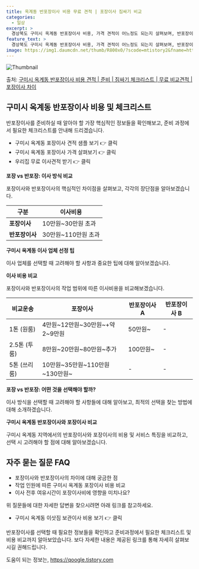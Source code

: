 ```yaml
---
title: 옥계동 반포장이사 비용 무료 견적 | 포장이사 짐싸기 비교
categories:
  - 일상
excerpt: >
  경상북도 구미시 옥계동 반포장이사 비용, 가격 견적이 어느정도 되는지 살펴보며, 반포장이사를 준비함에 있어 짐싸기 준비 체크리스트가 무엇인지 보겠습니다. 마지막으로 포장이사와 차이점을 통해 무료 비교견적으로 어떤 것이 더 합리적인 선택인지 공유 드립니다.구미시 옥계동 포장이사 견적 샘플 보기 👈 클릭구미시 옥계동 포장이사 가격 살펴보기 👈 클릭구미시 옥계동 반포장이사 평균 이사 비용평수구미시 옥계동 평균 이사 비용원룸 이사9평 이하 (1톤)30만원~투룸/쓰리룸 이사16평 ~ 20평 (2.5톤)80만원~쓰리룸 이사21평 (5톤) ~110만원~우리집 무료 이사견적 받기 👈 클릭포장 vs 반포장: 이사 방식 비교이사 전 포장과 반포장의 가장 큰 차이점은 짐 정리를 누가 하는가에 있습니다.포장이사는 이사 ..
feature_text: >
  경상북도 구미시 옥계동 반포장이사 비용, 가격 견적이 어느정도 되는지 살펴보며, 반포장이사를 준비함에 있어 짐싸기 준비 체크리스트가 무엇인지 보겠습니다. 마지막으로 포장이사와 차이점을 통해 무료 비교견적으로 어떤 것이 더 합리적인 선택인지 공유 드립니다.구미시 옥계동 포장이사 견적 샘플 보기 👈 클릭구미시 옥계동 포장이사 가격 살펴보기 👈 클릭구미시 옥계동 반포장이사 평균 이사 비용평수구미시 옥계동 평균 이사 비용원룸 이사9평 이하 (1톤)30만원~투룸/쓰리룸 이사16평 ~ 20평 (2.5톤)80만원~쓰리룸 이사21평 (5톤) ~110만원~우리집 무료 이사견적 받기 👈 클릭포장 vs 반포장: 이사 방식 비교이사 전 포장과 반포장의 가장 큰 차이점은 짐 정리를 누가 하는가에 있습니다.포장이사는 이사 ..
image: https://img1.daumcdn.net/thumb/R800x0/?scode=mtistory2&fname=https%3A%2F%2Fblog.kakaocdn.net%2Fdn%2FnU9oW%2FbtsHblbktMs%2F8mQgjbcgvRxf8v30ExlnQk%2Fimg.webp
---
```


![Thumbnail](https://img1.daumcdn.net/thumb/R800x0/?scode=mtistory2&fname=https%3A%2F%2Fblog.kakaocdn.net%2Fdn%2FnU9oW%2FbtsHblbktMs%2F8mQgjbcgvRxf8v30ExlnQk%2Fimg.webp)

<p>출처: <a href="https://qoogle.tistory.com/9429" rel="dofollow">구미시 옥계동 반포장이사 비용 견적 | 준비 | 짐싸기 체크리스트 | 무료 비교견적 | 포장이사 차이</a> </p>

## 구미시 옥계동 반포장이사 비용 및 체크리스트

반포장이사를 준비하실 때 알아야 할 가장 핵심적인 정보들을 확인해보고, 준비 과정에서 필요한 체크리스트를 안내해 드리겠습니다.

  * 구미시 옥계동 포장이사 견적 샘플 보기 👉 클릭
  * 구미시 옥계동 포장이사 가격 살펴보기 👉 클릭
  * 우리집 무료 이사견적 받기 👉 클릭

**포장 vs 반포장: 이사 방식 비교**

포장이사와 반포장이사의 핵심적인 차이점을 살펴보고, 각각의 장단점을 알아보겠습니다.

**구분** | **이사비용**  
---|---  
**포장이사** | 10만원~30만원 초과  
**반포장이사** | 30만원~110만원 초과  
**구미시 옥계동 이사 업체 선정 팁**

이사 업체를 선택할 때 고려해야 할 사항과 중요한 팁에 대해 알아보겠습니다.

**이사 비용 비교**

포장이사와 반포장이사의 작업 범위에 따른 이사비용을 비교해보겠습니다.

**비교운송** | **포장이사** | **반포장이사 A** | **반포장이사 B**  
---|---|---|---  
1톤 (원룸) | 4만원~12만원~30만원~+약 2~9만원 | 50만원~ | \-   
2.5톤 (투룸) | 8만원~20만원~80만원~추가 | 100만원~ | \-   
5톤 (쓰리룸) | 10만원~35만원~110만원~130만원~ | \-  | \-   
**포장 vs 반포장: 어떤 것을 선택해야 할까?**

이사 방식을 선택할 때 고려해야 할 사항들에 대해 알아보고, 최적의 선택을 찾는 방법에 대해 소개하겠습니다.

**구미시 옥계동 반포장이사와 포장이사 비교**

구미시 옥계동 지역에서의 반포장이사와 포장이사의 비용 및 서비스 특징을 비교하고, 선택 시 고려해야 할 점에 대해 알아보겠습니다.



## 자주 묻는 질문 FAQ

  * 포장이사와 반포장이사의 차이에 대해 궁금한 점
  * 작업 인원에 따른 구미시 옥계동 포장이사 비용 비교
  * 이사 전후 여유시간이 포장이사비에 영향을 미치나요?

위 질문들에 대한 자세한 답변을 찾으시려면 아래 링크를 참고하세요.

  * 구미시 옥계동 이삿짐 보관이사 비용 보기 👉 클릭



반포장이사를 선택할 때 필요한 정보들을 확인하고 준비과정에서 필요한 체크리스트 및 비용 비교까지 알아보았습니다. 보다 자세한 내용은 제공된
링크를 통해 자세히 살펴보시길 권해드립니다.

 

도움이 되는 정보는, <a href="https://qoogle.tistory.com" rel="dofollow">https://qoogle.tistory.com</a>


